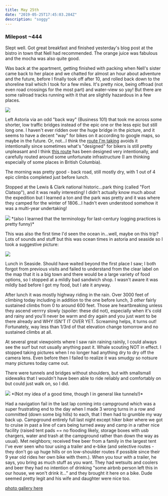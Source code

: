 ```yaml
---
title: May 25th
date: "2019-05-25T17:45:03.284Z"
description: "soggy"
---
```


### Milepost ~444

Slept well.  Got great breakfast and finished yesterday's blog post at the bistro in town that Nell had recommended.  The orange juice was fabulous and the mocha was also quite good.

Was back at the apartment, getting finished with packing when Nell's sister came back to her place and we chatted for almost an hour about adventure and the future, before I finally took off after 10, and rolled back down to the shoreline trail which I took for a few miles.  It's pretty nice, being offroad (not even road crossings for the most part) and water-view so yay! But there are some railroad tracks running with it that are slightly hazardous in a few places.

<img src=/pictures/25may/bridge.jpg>

Left Astoria via an odd "back way" (Business 101) that took me across some shorter, low traffic bridges instead of the epic one or the less epic but still long one.  I haven't ever ridden over the huge bridge in the picture, and it seems to have a decent "way" for bikes on it according to google maps, so maybe in the future.  Or, not...I think the [route I'm taking](https://www.adventurecycling.org/routes-and-maps/adventure-cycling-route-network/pacific-coast/) avoids it intentionally since sometimes what's "designed" for bikers is still pretty unpleasant and I think [this route](https://www.adventurecycling.org/routes-and-maps/adventure-cycling-route-network/pacific-coast/) has been designed very intentionally, and carefully routed around some unfortunate infrastructure (I am thinking especially of some places in British Columbia).

The morning was pretty good - back road, still mostly dry, with 1 out of 4 epic climbs completed just before lunch.

Stopped at the Lewis & Clark national historic...park thing (called "Fort Clatsop"), and it was really interesting!  I didn't actually know much about the expedition but I learned a ton and the park was pretty and it was where they camped for the winter of 1806...I hadn't even understood somehow it was a multi-year undertaking!

<img src=/pictures/25may/terminology.jpg>
*(also I learned that the terminology for last-century logging practices is pretty funny)*

This was also the first time I'd seen the ocean in...well, maybe on this trip?  Lots of sounds and stuff but this was ocean times in astoria and seaside so I took a suggestive picture:

<img src=/pictures/25may/ocean.jpg>

Lunch in Seaside.  Should have waited beyond the first place I saw; I both forgot from previous visits and failed to understand from the clear label on the map that it is a big town and there would be a large variety of food options, so I stopped at a mildly bad sandwich shop.  I wasn't aware it was mildly bad before I got my food, but I ate it anyway.  

After lunch it was mostly highway riding in the rain.  Over 3000 feet of climbing today including in addition to the one before lunch, 3 *other* fairly sustained climbs from 0 to around 600 feet.  Those are heartbreaking unless they ascend verrrry slowly (spoiler:  these did not), especially when it's cold and rainy and you'll never be warm and dry again and you just want to be there already and WHY ISN'T IT OVER YET.  Screaming helps, it turns out!  Fortunately, way less than 1/3rd of that elevation change tomorrow and no sustained climbs at all.

At several great viewpoints where I saw rain raining rainily, I could always see the surf but not usually anything past it.  Whale scouting NOT in effect.  I stopped taking pictures when I no longer had anything dry to dry off the camera lens.  Even before then I failed to realize it was smudgy so notsure many pictures today came out.

There were tunnels and bridges without shoulders, but with smallsmall sidewalks that I wouldn't have been able to ride reliably and comfortably on but could just walk on, so I did.

<img src=/pictures/25may/tunnel.jpg>
*(Not my idea of a good time, though I in general like tunnels!)*

Had a navigation fail in the last lap coming into campground which was a super frustrating end to the day when I made 3 wrong turns in a row and committed (down some big hills) to each, that I then had to grumble my way back up. Campground entirely full last night except hiker biker where we got to cruise in past a line of cars being turned away and camp in a rather nice facility (raised tent pads == no flooding likely, storage boxes with usb chargers, water and trash at the campground rather than down the way as usual).  Met neighbors; received free beer from a family in the largest tent I've ever seen who tour using a trailer and e-bike (and selective routes - they don't go up huge hills or on low-shoulder routes if possible since their 9 year old rides her own bike with them.).  When you tour with a trailer, he says, you bring as much stuff as you want.  They had wetsuits and coolers and beer they had no intention of drinking "some airbnb person left this in our house, we won't drink it..." and they brought it here on a bike.  Dude seemed pretty legit and his wife and daughter were nice too.

[photo gallery here](https://photos.app.goo.gl/YmpuBMmbKtUaToMS6)
